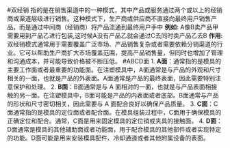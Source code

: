 #双经销
	指的是在销售渠道中的一种模式，其中产品或服务通过两个或以上的经销商或渠道层级进行销售。这种模式下，生产商或供应商不直接向最终用户销售产品，而是通过中间商（经销商）将产品流通到最终用户手中
		**例如:**
		A像B卖产品甲需要用到产品乙进行包装,这时候A没有产品乙就会通过C去同时卖产品乙去B
		**作用:**
		双经销模式通常用于需要覆盖广泛市场、产品销售复杂或者需要依赖分销渠道的行业。它可以帮助生产商扩大市场覆盖范围，提高产品销售量，但同时也增加了管理和沟通成本，并可能导致价格被不断压低。
#ABCD面
	1. **A面**：通常指的是模具的主要工作面或者最重要的功能面。在注塑模具中，A面通常是与产品的外观和尺寸相关的一面，也就是产品的外表面。A面通常是产品的最终表面，因此需要特别注意保护和处理。
	2. **B面**：B面通常是与 A 面相对的一面，也就是与产品表面相接触的另一面。在注塑模具中，B面可能是产品的内表面或者底部。B面通常与产品的形状和尺寸密切相关，因此需要与 A 面配合良好以确保产品质量。
	3. **C面**：C面通常指的是模具的定位面或者配合面。在模具组装过程中，C面用于确保模具的正确定位和配合。通常，C面是用来固定模具的定位销或夹具的接触面。
	4. **D面**：D面通常是模具的其他辅助面或者功能面，用于配合模具的其他部件或者实现特定的功能。D面可能是用来安装模具配件、冷却通道或者其他附属设备的表面。